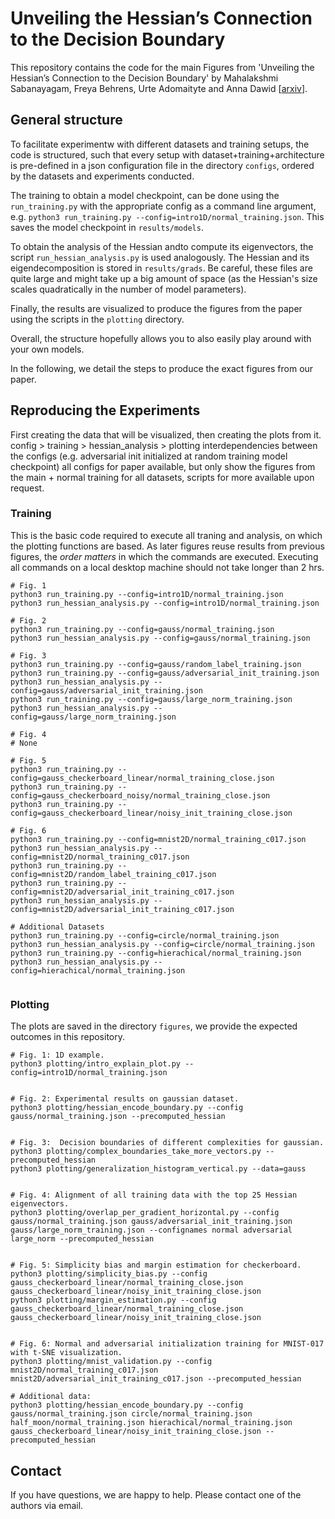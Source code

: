 # Unveiling the Hessian’s Connection to the Decision Boundary

This repository contains the code for the main Figures from 'Unveiling the Hessian’s Connection
to the Decision Boundary' by Mahalakshmi Sabanayagam, Freya Behrens, Urte Adomaityte and Anna Dawid [[arxiv](https://arxiv.org/abs/2306.07104)].

## General structure

To facilitate experimentw with different datasets and training setups, the code is structured, such that every setup with dataset+training+architecture is pre-defined in a json configuration file in the directory `configs`, ordered by the datasets and experiments conducted.

The training to obtain a model checkpoint, can be done using the `run_training.py` with the appropriate config as a command line argument, e.g. `python3 run_training.py --config=intro1D/normal_training.json`. This saves the model checkpoint in `results/models`.

To obtain the analysis of the Hessian andto compute its eigenvectors, the script `run_hessian_analysis.py` is used analogously. The Hessian and its eigendecomposition is stored in `results/grads`. Be careful, these files are quite large and might take up a big amount of space (as the Hessian's size scales quadratically in the number of model parameters).

Finally, the results are visualized to produce the figures from the paper using the scripts in the `plotting` directory.

Overall, the structure hopefully allows you to also easily play around with your own models.

In the following, we detail the steps to produce the exact figures from our paper.

## Reproducing the Experiments

First creating the data that will be visualized, then creating the plots from it.
config > training > hessian_analysis > plotting
interdependencies between the configs (e.g. adversarial init initialized at random training model checkpoint)
all configs for paper available, but only show the figures from the main + normal training for all datasets, scripts for more available upon request. 

### Training

This is the basic code required to execute all traning and analysis, on which the plotting functions are based. As later figures reuse results from previous figures, the *order matters* in which the commands are executed.
Executing all commands on a local desktop machine should not take longer than 2 hrs.

```
# Fig. 1
python3 run_training.py --config=intro1D/normal_training.json
python3 run_hessian_analysis.py --config=intro1D/normal_training.json

# Fig. 2
python3 run_training.py --config=gauss/normal_training.json
python3 run_hessian_analysis.py --config=gauss/normal_training.json

# Fig. 3
python3 run_training.py --config=gauss/random_label_training.json
python3 run_training.py --config=gauss/adversarial_init_training.json
python3 run_hessian_analysis.py --config=gauss/adversarial_init_training.json
python3 run_training.py --config=gauss/large_norm_training.json
python3 run_hessian_analysis.py --config=gauss/large_norm_training.json

# Fig. 4
# None

# Fig. 5
python3 run_training.py --config=gauss_checkerboard_linear/normal_training_close.json
python3 run_training.py --config=gauss_checkerboard_noisy/normal_training_close.json
python3 run_training.py --config=gauss_checkerboard_linear/noisy_init_training_close.json

# Fig. 6
python3 run_training.py --config=mnist2D/normal_training_c017.json
python3 run_hessian_analysis.py --config=mnist2D/normal_training_c017.json
python3 run_training.py --config=mnist2D/random_label_training_c017.json
python3 run_training.py --config=mnist2D/adversarial_init_training_c017.json
python3 run_hessian_analysis.py --config=mnist2D/adversarial_init_training_c017.json

# Additional Datasets
python3 run_training.py --config=circle/normal_training.json
python3 run_hessian_analysis.py --config=circle/normal_training.json
python3 run_training.py --config=hierachical/normal_training.json
python3 run_hessian_analysis.py --config=hierachical/normal_training.json


```

### Plotting

The plots are saved in the directory `figures`, we provide the expected outcomes in this repository.

```
# Fig. 1: 1D example.
python3 plotting/intro_explain_plot.py --config=intro1D/normal_training.json 


# Fig. 2: Experimental results on gaussian dataset.
python3 plotting/hessian_encode_boundary.py --config gauss/normal_training.json --precomputed_hessian


# Fig. 3:  Decision boundaries of different complexities for gaussian.
python3 plotting/complex_boundaries_take_more_vectors.py --precomputed_hessian
python3 plotting/generalization_histogram_vertical.py --data=gauss


# Fig. 4: Alignment of all training data with the top 25 Hessian eigenvectors.
python3 plotting/overlap_per_gradient_horizontal.py --config gauss/normal_training.json gauss/adversarial_init_training.json gauss/large_norm_training.json --confignames normal adversarial large_norm --precomputed_hessian


# Fig. 5: Simplicity bias and margin estimation for checkerboard. 
python3 plotting/simplicity_bias.py --config gauss_checkerboard_linear/normal_training_close.json gauss_checkerboard_linear/noisy_init_training_close.json 
python3 plotting/margin_estimation.py --config gauss_checkerboard_linear/normal_training_close.json gauss_checkerboard_linear/noisy_init_training_close.json 


# Fig. 6: Normal and adversarial initialization training for MNIST-017 with t-SNE visualization.
python3 plotting/mnist_validation.py --config mnist2D/normal_training_c017.json mnist2D/adversarial_init_training_c017.json --precomputed_hessian 

# Additional data:
python3 plotting/hessian_encode_boundary.py --config gauss/normal_training.json circle/normal_training.json half_moon/normal_training.json hierachical/normal_training.json gauss_checkerboard_linear/noisy_init_training_close.json --precomputed_hessian 

```


## Contact

If you have questions, we are happy to help. Please contact one of the authors via email.
